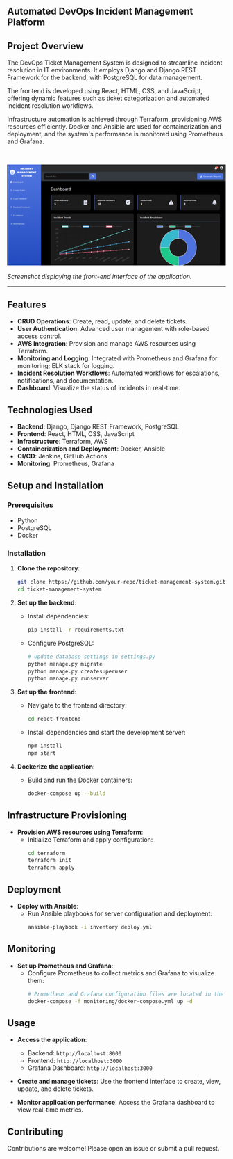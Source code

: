 ## Automated DevOps Incident Management Platform

## Project Overview
The DevOps Ticket Management System is designed to streamline incident resolution in IT environments. It employs Django and Django REST Framework for the backend, with PostgreSQL for data management. 

The frontend is developed using React, HTML, CSS, and JavaScript, offering dynamic features such as ticket categorization and automated incident resolution workflows. 

Infrastructure automation is achieved through Terraform, provisioning AWS resources efficiently. Docker and Ansible are used for containerization and deployment, and the system's performance is monitored using Prometheus and Grafana.


<br>

<p align="center">
  <img src="FrontEndIncidentManagement.png" alt="Front End" width="1000">
</p>

*Screenshot displaying the front-end interface of the application.*

---



## Features
- **CRUD Operations**: Create, read, update, and delete tickets.
- **User Authentication**: Advanced user management with role-based access control.
- **AWS Integration**: Provision and manage AWS resources using Terraform.
- **Monitoring and Logging**: Integrated with Prometheus and Grafana for monitoring; ELK stack for logging.
- **Incident Resolution Workflows**: Automated workflows for escalations, notifications, and documentation.
- **Dashboard**: Visualize the status of incidents in real-time.

## Technologies Used
- **Backend**: Django, Django REST Framework, PostgreSQL
- **Frontend**: React, HTML, CSS, JavaScript
- **Infrastructure**: Terraform, AWS
- **Containerization and Deployment**: Docker, Ansible
- **CI/CD**: Jenkins, GitHub Actions
- **Monitoring**: Prometheus, Grafana

## Setup and Installation

### Prerequisites
- Python
- PostgreSQL
- Docker

### Installation

1. **Clone the repository**:
    ```bash
    git clone https://github.com/your-repo/ticket-management-system.git](https://github.com/NikkaLuna/Automated_DevOps_Incident_Management_Platform
    cd ticket-management-system
    ```

2. **Set up the backend**:
    - Install dependencies:
      ```bash
      pip install -r requirements.txt
      ```
    - Configure PostgreSQL:
      ```bash
      # Update database settings in settings.py
      python manage.py migrate
      python manage.py createsuperuser
      python manage.py runserver
      ```

3. **Set up the frontend**:
    - Navigate to the frontend directory:
      ```bash
      cd react-frontend
      ```
    - Install dependencies and start the development server:
      ```bash
      npm install
      npm start
      ```

4. **Dockerize the application**:
    - Build and run the Docker containers:
      ```bash
      docker-compose up --build
      ```

## Infrastructure Provisioning

- **Provision AWS resources using Terraform**:
  - Initialize Terraform and apply configuration:
    ```bash
    cd terraform
    terraform init
    terraform apply
    ```

## Deployment

- **Deploy with Ansible**:
  - Run Ansible playbooks for server configuration and deployment:
    ```bash
    ansible-playbook -i inventory deploy.yml
    ```

## Monitoring

- **Set up Prometheus and Grafana**:
  - Configure Prometheus to collect metrics and Grafana to visualize them:
    ```bash
    # Prometheus and Grafana configuration files are located in the monitoring directory
    docker-compose -f monitoring/docker-compose.yml up -d
    ```

## Usage

- **Access the application**:
  - Backend: `http://localhost:8000`
  - Frontend: `http://localhost:3000`
  - Grafana Dashboard: `http://localhost:3000`

- **Create and manage tickets**: Use the frontend interface to create, view, update, and delete tickets.

- **Monitor application performance**: Access the Grafana dashboard to view real-time metrics.

## Contributing
Contributions are welcome! Please open an issue or submit a pull request.
